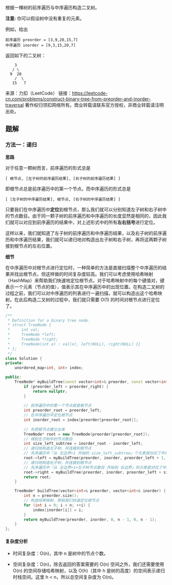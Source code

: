 根据一棵树的前序遍历与中序遍历构造二叉树。

**注意:**
你可以假设树中没有重复的元素。

例如，给出

    前序遍历 preorder = [3,9,20,15,7]
    中序遍历 inorder = [9,3,15,20,7]

返回如下的二叉树：

        3
       / \
      9  20
        /  \
       15   7

来源：力扣（LeetCode）
链接：https://leetcode-cn.com/problems/construct-binary-tree-from-preorder-and-inorder-traversal
著作权归领扣网络所有。商业转载请联系官方授权，非商业转载请注明出处。

## 题解

### 方法一：递归

**思路**

对于任意一颗树而言，前序遍历的形式总是

    [ 根节点, [左子树的前序遍历结果], [右子树的前序遍历结果] ]

即根节点总是前序遍历中的第一个节点。而中序遍历的形式总是

    [ [左子树的中序遍历结果], 根节点, [右子树的中序遍历结果] ]

只要我们在中序遍历中**定位**到根节点，那么我们就可以分别知道左子树和右子树中的节点数目。由于同一颗子树的前序遍历和中序遍历的长度显然是相同的，因此我们就可以对应到前序遍历的结果中，对上述形式中的所有**左右括号**进行定位。

这样以来，我们就知道了左子树的前序遍历和中序遍历结果，以及右子树的前序遍历和中序遍历结果，我们就可以递归地对构造出左子树和右子树，再将这两颗子树接到根节点的左右位置。

**细节**

在中序遍历中对根节点进行定位时，一种简单的方法是直接扫描整个中序遍历的结果并找出根节点，但这样做的时间复杂度较高。我们可以考虑使用哈希映射（HashMap）来帮助我们快速地定位根节点。对于哈希映射中的每个键值对，键表示一个元素（节点的值），值表示其在中序遍历中的出现位置。在构造二叉树的过程之前，我们可以对中序遍历的列表进行一遍扫描，就可以构造出这个哈希映射。在此后构造二叉树的过程中，我们就只需要 O(1) 的时间对根节点进行定位了。


```c++
/**
 * Definition for a binary tree node.
 * struct TreeNode {
 *     int val;
 *     TreeNode *left;
 *     TreeNode *right;
 *     TreeNode(int x) : val(x), left(NULL), right(NULL) {}
 * };
 */
class Solution {
private:
    unordered_map<int, int> index;

public:
    TreeNode* myBuildTree(const vector<int>& preorder, const vector<int>& inorder, int preorder_left, int preorder_right, int inorder_left, int inorder_right) {
        if (preorder_left > preorder_right) {
            return nullptr;
        }
        
        // 前序遍历中的第一个节点就是根节点
        int preorder_root = preorder_left;
        // 在中序遍历中定位根节点
        int inorder_root = index[preorder[preorder_root]];
        
        // 先把根节点建立出来
        TreeNode* root = new TreeNode(preorder[preorder_root]);
        // 得到左子树中的节点数目
        int size_left_subtree = inorder_root - inorder_left;
        // 递归地构造左子树，并连接到根节点
        // 先序遍历中「从 左边界+1 开始的 size_left_subtree」个元素就对应了中序遍历中「从 左边界 开始到 根节点定位-1」的元素
        root->left = myBuildTree(preorder, inorder, preorder_left + 1, preorder_left + size_left_subtree, inorder_left, inorder_root - 1);
        // 递归地构造右子树，并连接到根节点
        // 先序遍历中「从 左边界+1+左子树节点数目 开始到 右边界」的元素就对应了中序遍历中「从 根节点定位+1 到 右边界」的元素
        root->right = myBuildTree(preorder, inorder, preorder_left + size_left_subtree + 1, preorder_right, inorder_root + 1, inorder_right);
        return root;
    }

    TreeNode* buildTree(vector<int>& preorder, vector<int>& inorder) {
        int n = preorder.size();
        // 构造哈希映射，帮助我们快速定位根节点
        for (int i = 0; i < n; ++i) {
            index[inorder[i]] = i;
        }
        return myBuildTree(preorder, inorder, 0, n - 1, 0, n - 1);
    }
};
```

#### 复杂度分析

+ 时间复杂度：O(n)，其中 n 是树中的节点个数。

+ 空间复杂度：O(n)，除去返回的答案需要的 O(n) 空间之外，我们还需要使用 O(n) 的空间存储哈希映射，以及 O(h)（其中 h 是树的高度）的空间表示递归时栈空间。这里 h < n，所以总空间复杂度为 O(n)。
